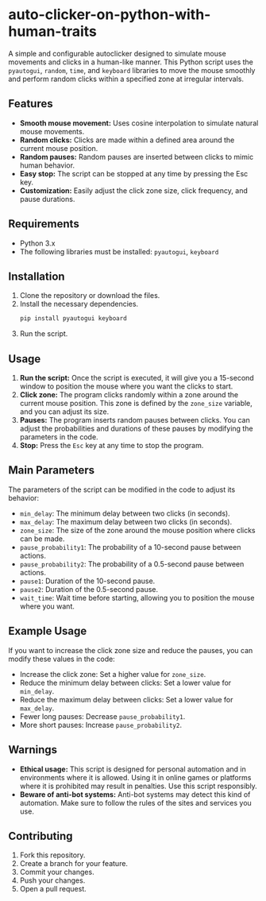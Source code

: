 # auto-clicker-on-python-with-human-traits

A simple and configurable autoclicker designed to simulate mouse movements and clicks in a human-like manner. This Python script uses the `pyautogui`, `random`, `time`, and `keyboard` libraries to move the mouse smoothly and perform random clicks within a specified zone at irregular intervals.

## Features

- **Smooth mouse movement:** Uses cosine interpolation to simulate natural mouse movements.
- **Random clicks:** Clicks are made within a defined area around the current mouse position.
- **Random pauses:** Random pauses are inserted between clicks to mimic human behavior.
- **Easy stop:** The script can be stopped at any time by pressing the Esc key.
- **Customization:** Easily adjust the click zone size, click frequency, and pause durations.

## Requirements

- Python 3.x
- The following libraries must be installed: `pyautogui`, `keyboard`

## Installation

1. Clone the repository or download the files.
2. Install the necessary dependencies.
    ```bash
    pip install pyautogui keyboard
    ```
3. Run the script.

## Usage

1. **Run the script:** Once the script is executed, it will give you a 15-second window to position the mouse where you want the clicks to start.
2. **Click zone:** The program clicks randomly within a zone around the current mouse position. This zone is defined by the `zone_size` variable, and you can adjust its size.
3. **Pauses:** The program inserts random pauses between clicks. You can adjust the probabilities and durations of these pauses by modifying the parameters in the code.
4. **Stop:** Press the `Esc` key at any time to stop the program.

## Main Parameters

The parameters of the script can be modified in the code to adjust its behavior:

- `min_delay`: The minimum delay between two clicks (in seconds).
- `max_delay`: The maximum delay between two clicks (in seconds).
- `zone_size`: The size of the zone around the mouse position where clicks can be made.
- `pause_probability1`: The probability of a 10-second pause between actions.
- `pause_probability2`: The probability of a 0.5-second pause between actions.
- `pause1`: Duration of the 10-second pause.
- `pause2`: Duration of the 0.5-second pause.
- `wait_time`: Wait time before starting, allowing you to position the mouse where you want.

## Example Usage

If you want to increase the click zone size and reduce the pauses, you can modify these values in the code:

- Increase the click zone: Set a higher value for `zone_size`.
- Reduce the minimum delay between clicks: Set a lower value for `min_delay`.
- Reduce the maximum delay between clicks: Set a lower value for `max_delay`.
- Fewer long pauses: Decrease `pause_probability1`.
- More short pauses: Increase `pause_probability2`.

## Warnings

- **Ethical usage:** This script is designed for personal automation and in environments where it is allowed. Using it in online games or platforms where it is prohibited may result in penalties. Use this script responsibly.
- **Beware of anti-bot systems:** Anti-bot systems may detect this kind of automation. Make sure to follow the rules of the sites and services you use.

## Contributing

1. Fork this repository.
2. Create a branch for your feature.
3. Commit your changes.
4. Push your changes.
5. Open a pull request.

